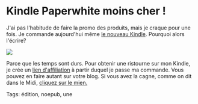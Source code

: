 # Kindle Paperwhite moins cher !

J'ai pas l'habitude de faire la promo des produits, mais je craque pour une fois. Je commande aujourd'hui même [le nouveau Kindle](http://www.amazon.fr/gp/product/B007OZO03M/ref=as_li_tf_tl?ie=UTF8&tag=tcrouzetcom-21&linkCode=as2&camp=1642&creative=6746&creativeASIN=B007OZO03M). Pourquoi alors l'écrire?

![](http://blog.tcrouzet.comhttps://tcrouzet.com/images_tc/2012/10/feature-design._V385945163_1-450x656.jpg)

Parce que les temps sont durs. Pour obtenir une ristourne sur mon Kindle, je crée un [lien d'affiliation](http://www.amazon.fr/gp/product/B007OZO03M/ref=as_li_tf_tl?ie=UTF8&tag=tcrouzetcom-21&linkCode=as2&camp=1642&creative=6746&creativeASIN=B007OZO03M) à partir duquel je passe ma commande. Vous pouvez en faire autant sur votre blog. Si vous avez la cagne, comme on dit dans le Midi, [cliquez sur le mien.](http://www.amazon.fr/gp/product/B007OZO03M/ref=as_li_tf_tl?ie=UTF8&tag=tcrouzetcom-21&linkCode=as2&camp=1642&creative=6746&creativeASIN=B007OZO03M)

Tags: édition, noepub, une
